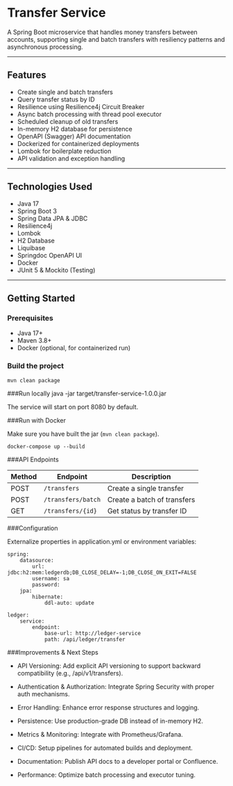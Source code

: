 # Transfer Service

A Spring Boot microservice that handles money transfers between accounts, supporting single and batch transfers with resiliency patterns and asynchronous processing.

---

## Features

- Create single and batch transfers
- Query transfer status by ID
- Resilience using Resilience4j Circuit Breaker
- Async batch processing with thread pool executor
- Scheduled cleanup of old transfers
- In-memory H2 database for persistence
- OpenAPI (Swagger) API documentation
- Dockerized for containerized deployments
- Lombok for boilerplate reduction
- API validation and exception handling

---

## Technologies Used

- Java 17
- Spring Boot 3
- Spring Data JPA & JDBC
- Resilience4j
- Lombok
- H2 Database
- Liquibase
- Springdoc OpenAPI UI
- Docker
- JUnit 5 & Mockito (Testing)

---

## Getting Started

### Prerequisites

- Java 17+
- Maven 3.8+
- Docker (optional, for containerized run)

### Build the project

```bash
mvn clean package
```

###Run locally
java -jar target/transfer-service-1.0.0.jar

The service will start on port 8080 by default.

###Run with Docker

Make sure you have built the jar (```mvn clean package```).

```docker-compose up --build```

###API Endpoints

| Method | Endpoint           | Description                 |
| ------ | ------------------ | --------------------------- |
| POST   | `/transfers`       | Create a single transfer    |
| POST   | `/transfers/batch` | Create a batch of transfers |
| GET    | `/transfers/{id}`  | Get status by transfer ID   |


###Configuration

Externalize properties in application.yml or environment variables:
````
spring:
    datasource:
        url: jdbc:h2:mem:ledgerdb;DB_CLOSE_DELAY=-1;DB_CLOSE_ON_EXIT=FALSE
        username: sa
        password:
    jpa:
        hibernate:
            ddl-auto: update

ledger:
    service:
        endpoint:
            base-url: http://ledger-service
            path: /api/ledger/transfer
````

###Improvements & Next Steps

- API Versioning: Add explicit API versioning to support backward compatibility (e.g., /api/v1/transfers).

- Authentication & Authorization: Integrate Spring Security with proper auth mechanisms.

- Error Handling: Enhance error response structures and logging.

- Persistence: Use production-grade DB instead of in-memory H2.

- Metrics & Monitoring: Integrate with Prometheus/Grafana.

- CI/CD: Setup pipelines for automated builds and deployment.

- Documentation: Publish API docs to a developer portal or Confluence.

- Performance: Optimize batch processing and executor tuning.
